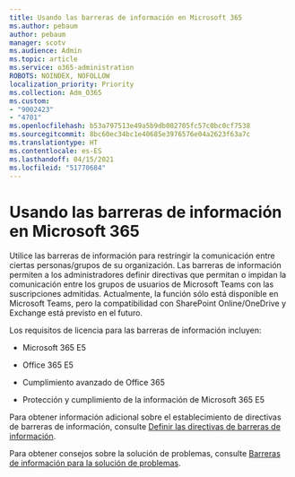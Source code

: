 ```yaml
---
title: Usando las barreras de información en Microsoft 365
ms.author: pebaum
author: pebaum
manager: scotv
ms.audience: Admin
ms.topic: article
ms.service: o365-administration
ROBOTS: NOINDEX, NOFOLLOW
localization_priority: Priority
ms.collection: Adm_O365
ms.custom:
- "9002423"
- "4701"
ms.openlocfilehash: b53a797513e49a5b9db002705fc57c0bc0cf7538
ms.sourcegitcommit: 8bc60ec34bc1e40685e3976576e04a2623f63a7c
ms.translationtype: HT
ms.contentlocale: es-ES
ms.lasthandoff: 04/15/2021
ms.locfileid: "51770684"
---
```

# <a name="using-information-barriers-in-microsoft-365"></a>Usando las barreras de información en Microsoft 365

Utilice las barreras de información para restringir la comunicación entre ciertas personas/grupos de su organización. Las barreras de información permiten a los administradores definir directivas que permitan o impidan la comunicación entre los grupos de usuarios de Microsoft Teams con las suscripciones admitidas.  Actualmente, la función sólo está disponible en Microsoft Teams, pero la compatibilidad con SharePoint Online/OneDrive y Exchange está previsto en el futuro.

Los requisitos de licencia para las barreras de información incluyen:

- Microsoft 365 E5

- Office 365 E5

- Cumplimiento avanzado de Office 365

- Protección y cumplimiento de la información de Microsoft 365 E5

Para obtener información adicional sobre el establecimiento de directivas de barreras de información, consulte [ Definir las directivas de barreras de información](https://docs.microsoft.com/microsoft-365/compliance/information-barriers-policies).

Para obtener consejos sobre la solución de problemas, consulte [ Barreras de información para la solución de problemas](https://docs.microsoft.com/microsoft-365/compliance/information-barriers-troubleshooting).
